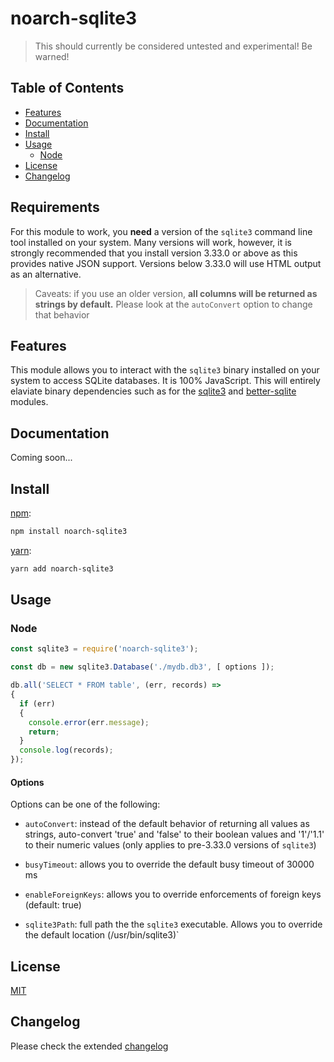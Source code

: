 # noarch-sqlite3

> This should currently be considered untested and experimental! Be warned!

## Table of Contents

* [Features](#features)
* [Documentation](#documentation)
* [Install](#install)
* [Usage](#usage)
  * [Node](#node)
* [License](#license)
* [Changelog](#changelog)


## Requirements

For this module to work, you **need** a version of the `sqlite3` command line tool installed on your system. Many versions will work, however, it is strongly recommended that you install version 3.33.0 or above as this provides native JSON support. Versions below 3.33.0 will use HTML output as an alternative.

> Caveats: if you use an older version, **all columns will be returned as strings by default.** Please look at the `autoConvert` option to change that behavior


## Features

This module allows you to interact with the `sqlite3` binary installed on your system to access SQLite databases. It is 100% JavaScript. This will entirely elaviate binary dependencies such as for the [sqlite3](https://www.npmjs.com/) and [better-sqlite](https://www.npmjs.com/package/better-sqlite3) modules.


## Documentation

Coming soon...


## Install

[npm][]:

```sh
npm install noarch-sqlite3
```

[yarn][]:

```sh
yarn add noarch-sqlite3
```


## Usage

### Node

```js
const sqlite3 = require('noarch-sqlite3');

const db = new sqlite3.Database('./mydb.db3', [ options ]);

db.all('SELECT * FROM table', (err, records) =>
{
  if (err)
  {
    console.error(err.message);
    return;
  }
  console.log(records);
});
```

#### Options

Options can be one of the following:

* `autoConvert`: instead of the default behavior of returning all values as strings, auto-convert 'true' and 'false' to their boolean values and '1'/'1.1' to their numeric values (only applies to pre-3.33.0 versions of `sqlite3`)

* `busyTimeout`: allows you to override the default busy timeout of 30000 ms

* `enableForeignKeys`: allows you to override enforcements of foreign keys (default: true)

* `sqlite3Path`: full path the the `sqlite3` executable. Allows you to override the default location (/usr/bin/sqlite3)`

## License

[MIT](LICENSE)

## Changelog

Please check the extended [changelog](CHANGELOG.md)

##

[npm]: https://www.npmjs.com/

[yarn]: https://yarnpkg.com/
